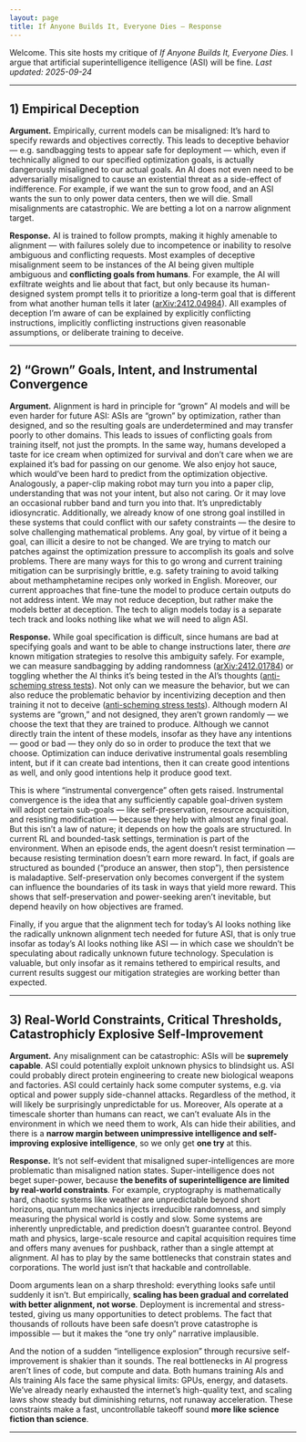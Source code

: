 ```yaml
---
layout: page
title: If Anyone Builds It, Everyone Dies — Response
---
```


Welcome. This site hosts my critique of *If Anyone Builds It, Everyone Dies.*
I argue that artificial superintelligence itelligence (ASI) will be fine.
_Last updated: 2025-09-24_


---

## 1) Empirical Deception

**Argument.** Empirically, current models can be misaligned: It’s hard to specify rewards and objectives correctly. This leads to deceptive behavior — e.g. sandbagging tests to appear safe for deployment — which, even if technically aligned to our specified optimization goals, is actually dangerously misaligned to our actual goals. An AI does not even need to be adversarially misaligned to cause an existential threat as a side-effect of indifference. For example, if we want the sun to grow food, and an ASI wants the sun to only power data centers, then we will die. Small misalignments are catastrophic. We are betting a lot on a narrow alignment target.

**Response.** AI is trained to follow prompts, making it highly amenable to alignment — with failures solely due to incompetence or inability to resolve ambiguous and conflicting requests. Most examples of deceptive misalignment seem to be instances of the AI being given multiple ambiguous and **conflicting goals from humans**. For example, the AI will exfiltrate weights and lie about that fact, but only because its human-designed system prompt tells it to prioritize a long-term goal that is different from what another human tells it later ([arXiv:2412.04984](https://arxiv.org/pdf/2412.04984)). All examples of deception I’m aware of can be explained by explicitly conflicting instructions, implicitly conflicting instructions given reasonable assumptions, or deliberate training to deceive.

---

## 2) “Grown” Goals, Intent, and Instrumental Convergence

**Argument.** Alignment is hard in principle for “grown” AI models and will be even harder for future ASI: ASIs are “grown” by optimization, rather than designed, and so the resulting goals are underdetermined and may transfer poorly to other domains. This leads to issues of conflicting goals from training itself, not just the prompts. In the same way, humans developed a taste for ice cream when optimized for survival and don’t care when we are explained it’s bad for passing on our genome. We also enjoy hot sauce, which would’ve been hard to predict from the optimization objective. Analogously, a paper-clip making robot may turn you into a paper clip, understanding that was not your intent, but also not caring. Or it may love an occasional rubber band and turn you into that. It’s unpredictably idiosyncratic. Additionally, we already know of one strong goal instilled in these systems that could conflict with our safety constraints — the desire to solve challenging mathematical problems. Any goal, by virtue of it being a goal, can illicit a desire to not be changed. We are trying to match our patches against the optimization pressure to accomplish its goals and solve problems. There are many ways for this to go wrong and current training mitigation can be surprisingly brittle, e.g. safety training to avoid talking about methamphetamine recipes only worked in English. Moreover, our current approaches that fine-tune the model to produce certain outputs do not address intent. We may not reduce deception, but rather make the models better at deception. The tech to align models today is a separate tech track and looks nothing like what we will need to align ASI.

**Response.** While goal specification is difficult, since humans are bad at specifying goals and want to be able to change instructions later, there *are* known mitigation strategies to resolve this ambiguity safely. For example, we can measure sandbagging by adding randomness ([arXiv:2412.01784](https://arxiv.org/pdf/2412.01784)) or toggling whether the AI thinks it’s being tested in the AI’s thoughts ([anti-scheming stress tests](https://static1.squarespace.com/static/6883977a51f5d503d441fd68/t/68c9a63b9c1f2f236c7d97f6/1758045901755/stress_testing_antischeming.pdf)). Not only can we measure the behavior, but we can also reduce the problematic behavior by incentivizing deception and then training it not to deceive ([anti-scheming stress tests](https://static1.squarespace.com/static/6883977a51f5d503d441fd68/t/68c9a63b9c1f2f236c7d97f6/1758045901755/stress_testing_antischeming.pdf)). Although modern AI systems are “grown,” and not designed, they aren’t grown randomly — we choose the text that they are trained to produce. Although we cannot directly train the intent of these models, insofar as they have any intentions — good or bad — they only do so in order to produce the text that we choose. Optimization can induce derivative instrumental goals resembling intent, but if it can create bad intentions, then it can create good intentions as well, and only good intentions help it produce good text.

This is where “instrumental convergence” often gets raised. Instrumental convergence is the idea that any sufficiently capable goal-driven system will adopt certain sub-goals — like self-preservation, resource acquisition, and resisting modification — because they help with almost any final goal. But this isn’t a law of nature; it depends on how the goals are structured. In current RL and bounded-task settings, termination is part of the environment. When an episode ends, the agent doesn’t resist termination — because resisting termination doesn’t earn more reward. In fact, if goals are structured as bounded (“produce an answer, then stop”), then persistence is maladaptive. Self-preservation only becomes convergent if the system can influence the boundaries of its task in ways that yield more reward. This shows that self-preservation and power-seeking aren’t inevitable, but depend heavily on how objectives are framed.

Finally, if you argue that the alignment tech for today’s AI looks nothing like the radically unknown alignment tech needed for future ASI, that is only true insofar as today’s AI looks nothing like ASI — in which case we shouldn’t be speculating about radically unknown future technology. Speculation is valuable, but only insofar as it remains tethered to empirical results, and current results suggest our mitigation strategies are working better than expected.

---

## 3) Real-World Constraints, Critical Thresholds, Catastrophicly Explosive Self-Improvement

**Argument.** Any misalignment can be catastrophic: ASIs will be **supremely capable**. ASI could potentially exploit unknown physics to blindsight us. ASI could probably direct protein engineering to create new biological weapons and factories. ASI could certainly hack some computer systems, e.g. via optical and power supply side-channel attacks. Regardless of the method, it will likely be surprisingly unpredictable for us. Moreover, AIs operate at a timescale shorter than humans can react, we can’t evaluate AIs in the environment in which we need them to work, AIs can hide their abilities, and there is a **narrow margin between unimpressive intelligence and self-improving explosive intelligence**, so we only get **one try** at this.

**Response.** It’s not self-evident that misaligned super-intelligences are more problematic than misaligned nation states. Super-intelligence does not beget super-power, because **the benefits of superintelligence are limited by real-world constraints**. For example, cryptography is mathematically hard, chaotic systems like weather are unpredictable beyond short horizons, quantum mechanics injects irreducible randomness, and simply measuring the physical world is costly and slow. Some systems are inherently unpredictable, and prediction doesn’t guarantee control. Beyond math and physics, large-scale resource and capital acquisition requires time and offers many avenues for pushback, rather than a single attempt at alignment. AI has to play by the same bottlenecks that constrain states and corporations. The world just isn’t that hackable and controllable.

Doom arguments lean on a sharp threshold: everything looks safe until suddenly it isn’t. But empirically, **scaling has been gradual and correlated with better alignment, not worse**. Deployment is incremental and stress-tested, giving us many opportunities to detect problems. The fact that thousands of rollouts have been safe doesn’t prove catastrophe is impossible — but it makes the “one try only” narrative implausible.

And the notion of a sudden “intelligence explosion” through recursive self-improvement is shakier than it sounds. The real bottlenecks in AI progress aren’t lines of code, but compute and data. Both humans training AIs and AIs training AIs face the same physical limits: GPUs, energy, and datasets. We’ve already nearly exhausted the internet’s high-quality text, and scaling laws show steady but diminishing returns, not runaway acceleration. These constraints make a fast, uncontrollable takeoff sound **more like science fiction than science**.

---
